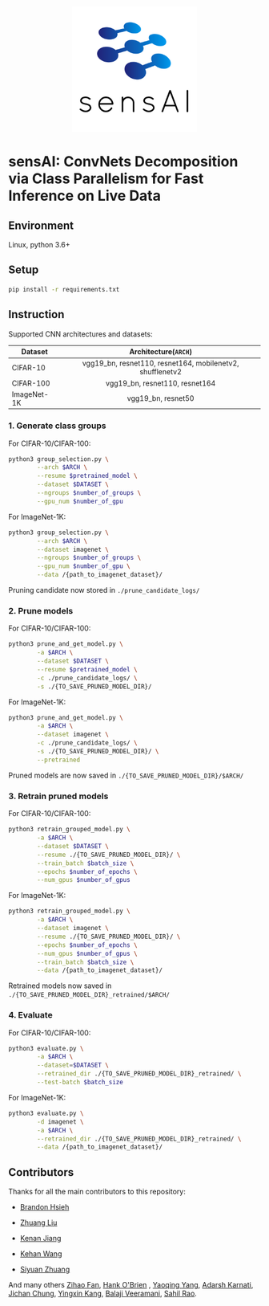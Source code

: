 <p align="center">
  <img src="sensAI-logo.png"  width="250" height="250">
</p>

# sensAI: ConvNets Decomposition via Class Parallelism for Fast Inference on Live Data

## Environment

Linux, python 3.6+

## Setup

```bash
pip install -r requirements.txt
```

## Instruction

Supported CNN architectures and datasets:

| Dataset        | Architecture(`ARCH`) |
| -------------  |:-------------:|
| CIFAR-10       | vgg19_bn, resnet110, resnet164, mobilenetv2, shufflenetv2|
| CIFAR-100      | vgg19_bn, resnet110, resnet164|
| ImageNet-1K    | vgg19_bn, resnet50|


### 1. Generate class groups
   
   For CIFAR-10/CIFAR-100:
   ```bash
   python3 group_selection.py \
           --arch $ARCH \
           --resume $pretrained_model \
           --dataset $DATASET \
           --ngroups $number_of_groups \
           --gpu_num $number_of_gpu 
   ```
   For ImageNet-1K:
   ```bash
   python3 group_selection.py \
           --arch $ARCH \
           --dataset imagenet \
           --ngroups $number_of_groups \
           --gpu_num $number_of_gpu \
           --data /{path_to_imagenet_dataset}/
   ```
   
   Pruning candidate now stored in `./prune_candidate_logs/`
   
### 2. Prune models
    
   For CIFAR-10/CIFAR-100:
   ```bash
   python3 prune_and_get_model.py \
           -a $ARCH \
           --dataset $DATASET \
           --resume $pretrained_model \
           -c ./prune_candidate_logs/ \
           -s ./{TO_SAVE_PRUNED_MODEL_DIR}/
   ```
   For ImageNet-1K:
   ```bash
   python3 prune_and_get_model.py \
           -a $ARCH \
           --dataset imagenet \
           -c ./prune_candidate_logs/ \
           -s ./{TO_SAVE_PRUNED_MODEL_DIR}/ \
           --pretrained
   ```
   
   Pruned models are now saved in `./{TO_SAVE_PRUNED_MODEL_DIR}/$ARCH/`
   
### 3. Retrain pruned models
  
   For CIFAR-10/CIFAR-100:
   ```bash
   python3 retrain_grouped_model.py \
           -a $ARCH \
           --dataset $DATASET \
           --resume ./{TO_SAVE_PRUNED_MODEL_DIR}/ \
           --train_batch $batch_size \
           --epochs $number_of_epochs \
           --num_gpus $number_of_gpus
   ```
   For ImageNet-1K:
   ```bash
   python3 retrain_grouped_model.py \
           -a $ARCH \
           --dataset imagenet \
           --resume ./{TO_SAVE_PRUNED_MODEL_DIR}/ \
           --epochs $number_of_epochs \
           --num_gpus $number_of_gpus \
           --train_batch $batch_size \
           --data /{path_to_imagenet_dataset}/
   ```
   
   Retrained models now saved in `./{TO_SAVE_PRUNED_MODEL_DIR}_retrained/$ARCH/`
   
### 4. Evaluate

   For CIFAR-10/CIFAR-100:
   ```bash
   python3 evaluate.py \
           -a $ARCH \
           --dataset=$DATASET \
           --retrained_dir ./{TO_SAVE_PRUNED_MODEL_DIR}_retrained/ \
           --test-batch $batch_size
   ```
   For ImageNet-1K:
   ```bash
   python3 evaluate.py \
           -d imagenet \
           -a $ARCH \
           --retrained_dir ./{TO_SAVE_PRUNED_MODEL_DIR}_retrained/ \
           --data /{path_to_imagenet_dataset}/
   ```

## Contributors

Thanks for all the main contributors to this repository:

* [Brandon Hsieh](https://github.com/hsiehbrandon) 

* [Zhuang Liu](https://github.com/liuzhuang13)

* [Kenan Jiang](https://github.com/Kenan-Jiang) 

* [Kehan Wang](https://github.com/Jason-Khan)

* [Siyuan Zhuang](https://github.com/suquark)

And many others [Zihao Fan](https://github.com/zihao-fan), [Hank O'Brien](https://github.com/hjobrien) , [Yaoqing Yang](https://github.com/nsfzyzz), [Adarsh Karnati](https://github.com/akarnati11), [Jichan Chung](https://github.com/jichan3751), [Yingxin Kang](https://github.com/Miiira), [
Balaji Veeramani](https://github.com/bveeramani), [Sahil Rao](https://github.com/sahilrao21).



<!---
## Citation

```text
@inproceedings{wang2020sensAI,
 author = {Guanhua Wang, Zhuang Liu, Brandon Hsieh, Siyuan Zhuang, Joseph Gonzalez, Trevor Darrell, Ion Stoica},
 title = {{sensAI: ConvNets Decomposition via Class Parallelism for Fast Inference on Live Data}},
 booktitle = {xxx conference},
 year = {2020},
} 
```
--->
